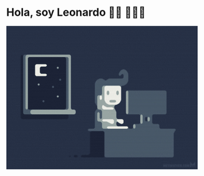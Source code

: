 # Hola, soy Leonardo 👋🏻 👨🏻‍💻

<div align="center">
<a href="https://github.com/lcastiglione"><img align="center" width="700" src="programmer.gif"></a>
</div>
